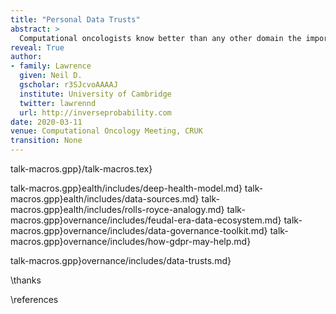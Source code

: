```yaml
---
title: "Personal Data Trusts"
abstract: >
  Computational oncologists know better than any other domain the importance of data sharing in progress in understanding complex decisions. Underlying the revolution in "artificial intelligence" is really a revolution in data. But when data is persona or has legal protections placed upon there are challenges to data sharing. In this talk we introduce the ideas behind data sharing and the model of data trusts, an approach to data sharing that relies on trust law to form its governance structure.
reveal: True
author:
- family: Lawrence
  given: Neil D.
  gscholar: r3SJcvoAAAAJ
  institute: University of Cambridge
  twitter: lawrennd
  url: http://inverseprobability.com
date: 2020-03-11
venue: Computational Oncology Meeting, CRUK
transition: None
---
```


talk-macros.gpp}/talk-macros.tex}


talk-macros.gpp}ealth/includes/deep-health-model.md}
talk-macros.gpp}ealth/includes/data-sources.md}
talk-macros.gpp}ealth/includes/rolls-royce-analogy.md}
talk-macros.gpp}overnance/includes/feudal-era-data-ecosystem.md}
talk-macros.gpp}overnance/includes/data-governance-toolkit.md}
talk-macros.gpp}overnance/includes/how-gdpr-may-help.md}

<!--include{_ai/includes/government-reports.md}-->
talk-macros.gpp}overnance/includes/data-trusts.md}

\thanks

\references

